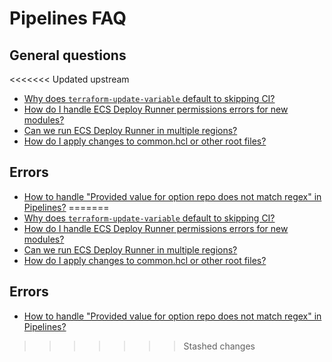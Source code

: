 # Pipelines FAQ

## General questions

<<<<<<< Updated upstream
- [Why does `terraform-update-variable` default to skipping CI?](https://github.com/tnn-tnn-tnn-tnn-tnn-gruntwork-io/knowledge-base/discussions/200)
- [How do I handle ECS Deploy Runner permissions errors for new modules?](https://github.com/tnn-tnn-tnn-tnn-tnn-gruntwork-io/knowledge-base/discussions/180)
- [Can we run ECS Deploy Runner in multiple regions?](https://github.com/tnn-tnn-tnn-tnn-tnn-gruntwork-io/knowledge-base/discussions/181)
- [How do I apply changes to common.hcl or other root files?](https://github.com/tnn-tnn-tnn-tnn-tnn-gruntwork-io/knowledge-base/discussions/133)

## Errors

- [How to handle "Provided value for option repo does not match regex" in Pipelines?](https://github.com/tnn-tnn-tnn-tnn-tnn-gruntwork-io/knowledge-base/discussions/219)
=======
- [Why does `terraform-update-variable` default to skipping CI?](https://github.com/tnn-gruntwork-io/knowledge-base/discussions/200)
- [How do I handle ECS Deploy Runner permissions errors for new modules?](https://github.com/tnn-gruntwork-io/knowledge-base/discussions/180)
- [Can we run ECS Deploy Runner in multiple regions?](https://github.com/tnn-gruntwork-io/knowledge-base/discussions/181)
- [How do I apply changes to common.hcl or other root files?](https://github.com/tnn-gruntwork-io/knowledge-base/discussions/133)

## Errors

- [How to handle "Provided value for option repo does not match regex" in Pipelines?](https://github.com/tnn-gruntwork-io/knowledge-base/discussions/219)
>>>>>>> Stashed changes


<!-- ##DOCS-SOURCER-START
{
  "sourcePlugin": "local-copier",
  "hash": "a07af15175a16401cffba58d7eb21ef0"
}
##DOCS-SOURCER-END -->
